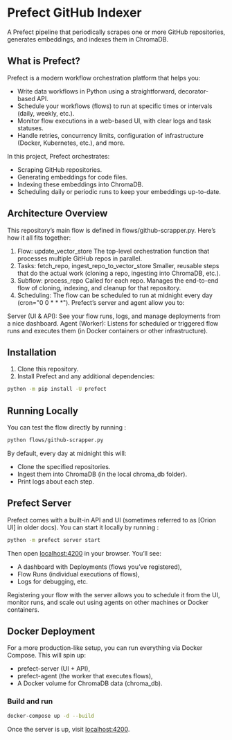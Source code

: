 # Prefect GitHub Indexer

A Prefect pipeline that periodically scrapes one or more GitHub repositories, generates embeddings, and indexes them in ChromaDB.

## What is Prefect?

Prefect is a modern workflow orchestration platform that helps you:

- Write data workflows in Python using a straightforward, decorator-based API.
- Schedule your workflows (flows) to run at specific times or intervals (daily, weekly, etc.).
- Monitor flow executions in a web-based UI, with clear logs and task statuses.
- Handle retries, concurrency limits, configuration of infrastructure (Docker, Kubernetes, etc.), and more.

In this project, Prefect orchestrates:

- Scraping GitHub repositories.
- Generating embeddings for code files.
- Indexing these embeddings into ChromaDB.
- Scheduling daily or periodic runs to keep your embeddings up-to-date.

## Architecture Overview

This repository’s main flow is defined in flows/github-scrapper.py. Here’s how it all fits together:

1. Flow: update_vector_store
   The top-level orchestration function that processes multiple GitHub repos in parallel.
2. Tasks: fetch_repo, ingest_repo_to_vector_store
   Smaller, reusable steps that do the actual work (cloning a repo, ingesting into ChromaDB, etc.).
3. Subflow: process_repo
   Called for each repo. Manages the end-to-end flow of cloning, indexing, and cleanup for that repository.
4. Scheduling: The flow can be scheduled to run at midnight every day (cron="0 0 \* \* \*").
   Prefect’s server and agent allow you to:

Server (UI & API): See your flow runs, logs, and manage deployments from a nice dashboard.
Agent (Worker): Listens for scheduled or triggered flow runs and executes them (in Docker containers or other infrastructure).

## Installation

1. Clone this repository.
2. Install Prefect and any additional dependencies:

```bash
python -m pip install -U prefect
```

## Running Locally

You can test the flow directly by running :

```bash
python flows/github-scrapper.py
```

By default, every day at midnight this will:

- Clone the specified repositories.
- Ingest them into ChromaDB (in the local chroma_db folder).
- Print logs about each step.

## Prefect Server

Prefect comes with a built-in API and UI (sometimes referred to as [Orion UI] in older docs). You can start it locally by running :

```bash
python -m prefect server start
```

Then open [localhost:4200](http://localhost:4200/dashboard) in your browser. You’ll see:

- A dashboard with Deployments (flows you’ve registered),
- Flow Runs (individual executions of flows),
- Logs for debugging, etc.

Registering your flow with the server allows you to schedule it from the UI, monitor runs, and scale out using agents on other machines or Docker containers.

## Docker Deployment

For a more production-like setup, you can run everything via Docker Compose. This will spin up:

- prefect-server (UI + API),
- prefect-agent (the worker that executes flows),
- A Docker volume for ChromaDB data (chroma_db).

### Build and run

```bash
docker-compose up -d --build
```

Once the server is up, visit [localhost:4200](http://localhost:4200/dashboard).
